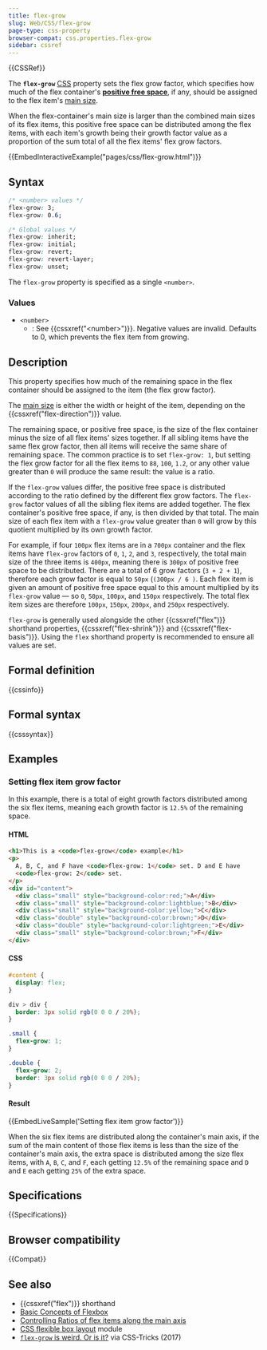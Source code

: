 ```yaml
---
title: flex-grow
slug: Web/CSS/flex-grow
page-type: css-property
browser-compat: css.properties.flex-grow
sidebar: cssref
---
```


{{CSSRef}}

The **`flex-grow`** [CSS](/en-US/docs/Web/CSS) property sets the flex grow factor, which specifies how much of the flex container's [**positive free space**](/en-US/docs/Web/CSS/CSS_flexible_box_layout/Controlling_ratios_of_flex_items_along_the_main_axis), if any, should be assigned to the flex item's [main size](/en-US/docs/Learn/CSS/CSS_layout/Flexbox#the_flex_model).

When the flex-container's main size is larger than the combined main sizes of its flex items, this positive free space can be distributed among the flex items, with each item's growth being their growth factor value as a proportion of the sum total of all the flex items' flex grow factors.

{{EmbedInteractiveExample("pages/css/flex-grow.html")}}

## Syntax

```css
/* <number> values */
flex-grow: 3;
flex-grow: 0.6;

/* Global values */
flex-grow: inherit;
flex-grow: initial;
flex-grow: revert;
flex-grow: revert-layer;
flex-grow: unset;
```

The `flex-grow` property is specified as a single `<number>`.

### Values

- `<number>`
  - : See {{cssxref("&lt;number&gt;")}}. Negative values are invalid. Defaults to 0, which prevents the flex item from growing.

## Description

This property specifies how much of the remaining space in the flex container should be assigned to the item (the flex grow factor).

The [main size](/en-US/docs/Learn/CSS/CSS_layout/Flexbox#the_flex_model) is either the width or height of the item, depending on the {{cssxref("flex-direction")}} value.

The remaining space, or positive free space, is the size of the flex container minus the size of all flex items' sizes together. If all sibling items have the same flex grow factor, then all items will receive the same share of remaining space. The common practice is to set `flex-grow: 1`, but setting the flex grow factor for all the flex items to `88`, `100`, `1.2`, or any other value greater than `0` will produce the same result: the value is a ratio.

If the `flex-grow` values differ, the positive free space is distributed according to the ratio defined by the different flex grow factors. The `flex-grow` factor values of all the sibling flex items are added together. The flex container's positive free space, if any, is then divided by that total. The main size of each flex item with a `flex-grow` value greater than `0` will grow by this quotient multiplied by its own growth factor.

For example, if four `100px` flex items are in a `700px` container and the flex items have `flex-grow` factors of `0`, `1`, `2`, and `3`, respectively, the total main size of the three items is `400px`, meaning there is `300px` of positive free space to be distributed. There are a total of 6 grow factors (`3 + 2 + 1`), therefore each grow factor is equal to `50px` (`(300px / 6 )`. Each flex item is given an amount of positive free space equal to this amount multiplied by its `flex-grow` value — so `0`, `50px`, `100px`, and `150px` respectively. The total flex item sizes are therefore `100px`, `150px`, `200px`, and `250px` respectively.

`flex-grow` is generally used alongside the other {{cssxref("flex")}} shorthand properties, {{cssxref("flex-shrink")}} and {{cssxref("flex-basis")}}. Using the `flex` shorthand property is recommended to ensure all values are set.

## Formal definition

{{cssinfo}}

## Formal syntax

{{csssyntax}}

## Examples

### Setting flex item grow factor

In this example, there is a total of eight growth factors distributed among the six flex items, meaning each growth factor is `12.5%` of the remaining space.

#### HTML

```html
<h1>This is a <code>flex-grow</code> example</h1>
<p>
  A, B, C, and F have <code>flex-grow: 1</code> set. D and E have
  <code>flex-grow: 2</code> set.
</p>
<div id="content">
  <div class="small" style="background-color:red;">A</div>
  <div class="small" style="background-color:lightblue;">B</div>
  <div class="small" style="background-color:yellow;">C</div>
  <div class="double" style="background-color:brown;">D</div>
  <div class="double" style="background-color:lightgreen;">E</div>
  <div class="small" style="background-color:brown;">F</div>
</div>
```

#### CSS

```css
#content {
  display: flex;
}

div > div {
  border: 3px solid rgb(0 0 0 / 20%);
}

.small {
  flex-grow: 1;
}

.double {
  flex-grow: 2;
  border: 3px solid rgb(0 0 0 / 20%);
}
```

#### Result

{{EmbedLiveSample('Setting flex item grow factor')}}

When the six flex items are distributed along the container's main axis, if the sum of the main content of those flex items is less than the size of the container's main axis, the extra space is distributed among the size flex items, with `A`, `B`, `C`, and `F`, each getting `12.5%` of the remaining space and `D` and `E` each getting `25%` of the extra space.

## Specifications

{{Specifications}}

## Browser compatibility

{{Compat}}

## See also

- {{cssxref("flex")}} shorthand
- [Basic Concepts of Flexbox](/en-US/docs/Web/CSS/CSS_flexible_box_layout/Basic_concepts_of_flexbox)
- [Controlling Ratios of flex items along the main axis](/en-US/docs/Web/CSS/CSS_flexible_box_layout/Controlling_ratios_of_flex_items_along_the_main_axis)
- [CSS flexible box layout](/en-US/docs/Web/CSS/CSS_flexible_box_layout) module
- [`flex-grow` is weird. Or is it?](https://css-tricks.com/flex-grow-is-weird/) via CSS-Tricks (2017)
